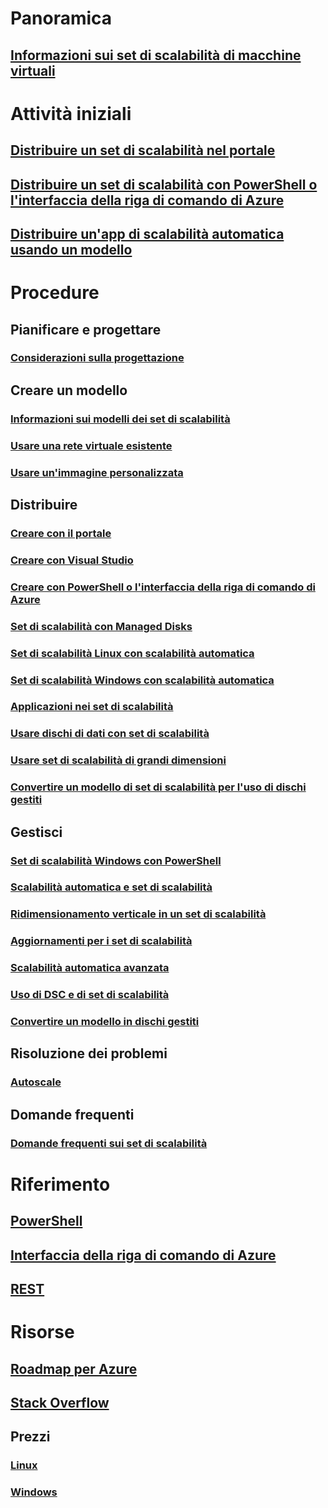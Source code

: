 # Panoramica
## [Informazioni sui set di scalabilità di macchine virtuali](virtual-machine-scale-sets-overview.md)

# Attività iniziali
## [Distribuire un set di scalabilità nel portale](virtual-machine-scale-sets-portal-create.md)
## [Distribuire un set di scalabilità con PowerShell o l'interfaccia della riga di comando di Azure](virtual-machine-scale-sets-create.md)
## [Distribuire un'app di scalabilità automatica usando un modello](virtual-machine-scale-sets-deploy-scaling-app-template.md)

# Procedure
## Pianificare e progettare
### [Considerazioni sulla progettazione](virtual-machine-scale-sets-design-overview.md)

## Creare un modello
### [Informazioni sui modelli dei set di scalabilità](virtual-machine-scale-sets-mvss-start.md)
### [Usare una rete virtuale esistente](virtual-machine-scale-sets-mvss-existing-vnet.md)
### [Usare un'immagine personalizzata](virtual-machine-scale-sets-mvss-custom-image.md)

## Distribuire
### [Creare con il portale](virtual-machine-scale-sets-portal-create.md)
### [Creare con Visual Studio](virtual-machine-scale-sets-vs-create.md)
### [Creare con PowerShell o l'interfaccia della riga di comando di Azure](virtual-machine-scale-sets-create.md)
### [Set di scalabilità con Managed Disks](virtual-machine-scale-sets-managed-disks.md)
### [Set di scalabilità Linux con scalabilità automatica](virtual-machine-scale-sets-linux-autoscale.md)
### [Set di scalabilità Windows con scalabilità automatica](virtual-machine-scale-sets-windows-autoscale.md)
### [Applicazioni nei set di scalabilità](virtual-machine-scale-sets-deploy-app.md)
### [Usare dischi di dati con set di scalabilità](virtual-machine-scale-sets-attached-disks.md)
### [Usare set di scalabilità di grandi dimensioni](virtual-machine-scale-sets-placement-groups.md)
### [Convertire un modello di set di scalabilità per l'uso di dischi gestiti](virtual-machine-scale-sets-convert-template-to-md.md)



## Gestisci
### [Set di scalabilità Windows con PowerShell](virtual-machine-scale-sets-windows-manage.md)
### [Scalabilità automatica e set di scalabilità](virtual-machine-scale-sets-autoscale-overview.md)
### [Ridimensionamento verticale in un set di scalabilità](virtual-machine-scale-sets-vertical-scale-reprovision.md)
### [Aggiornamenti per i set di scalabilità](virtual-machine-scale-sets-upgrade-scale-set.md)
### [Scalabilità automatica avanzata](../monitoring-and-diagnostics/insights-advanced-autoscale-virtual-machine-scale-sets.md)
### [Uso di DSC e di set di scalabilità](virtual-machine-scale-sets-dsc.md)
### [Convertire un modello in dischi gestiti](virtual-machine-scale-sets-convert-template-to-md.md)

## Risoluzione dei problemi
### [Autoscale](virtual-machine-scale-sets-troubleshoot.md)

## Domande frequenti
### [Domande frequenti sui set di scalabilità](virtual-machine-scale-sets-faq.md)

# Riferimento
## [PowerShell](/powershell/azure/overview)
## [Interfaccia della riga di comando di Azure](../virtual-machines/azure-cli-arm-commands.md)
## [REST](/rest/api/virtualmachinescalesets/)

# Risorse
## [Roadmap per Azure](https://azure.microsoft.com/roadmap/)
## [Stack Overflow](http://stackoverflow.com/questions/tagged/azure-vm-scale-set)
## Prezzi 
### [Linux](https://azure.microsoft.com/pricing/details/virtual-machine-scale-sets/linux/)
### [Windows](https://azure.microsoft.com/pricing/details/virtual-machine-scale-sets/windows/)
